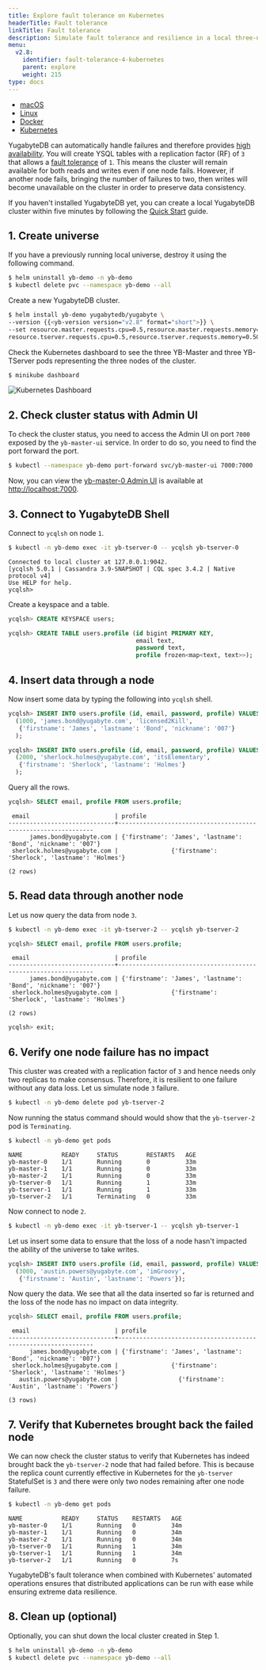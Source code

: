 ```yaml
---
title: Explore fault tolerance on Kubernetes
headerTitle: Fault tolerance
linkTitle: Fault tolerance
description: Simulate fault tolerance and resilience in a local three-node YugabyteDB cluster on Kubernetes (Minikube).
menu:
  v2.8:
    identifier: fault-tolerance-4-kubernetes
    parent: explore
    weight: 215
type: docs
---
```


<ul class="nav nav-tabs-alt nav-tabs-yb" data-target="operating-system">

  <li >
    <a href="../macos/" class="nav-link">
      <i class="fa-brands fa-apple" aria-hidden="true"></i>
      macOS
    </a>
  </li>

  <li >
    <a href="../linux/" class="nav-link">
      <i class="fa-brands fa-linux" aria-hidden="true"></i>
      Linux
    </a>
  </li>

  <li >
    <a href="../docker/" class="nav-link">
      <i class="fa-brands fa-docker" aria-hidden="true"></i>
      Docker
    </a>
  </li>

  <li >
    <a href="../kubernetes/" class="nav-link active">
      <i class="fa-solid fa-cubes" aria-hidden="true"></i>
      Kubernetes
    </a>
  </li>

</ul>

YugabyteDB can automatically handle failures and therefore provides [high availability](../../../architecture/core-functions/high-availability/). You will create YSQL tables with a replication factor (RF) of `3` that allows a [fault tolerance](../../../architecture/docdb-replication/replication/) of `1`. This means the cluster will remain available for both reads and writes even if one node fails. However, if another node fails, bringing the number of failures to two, then writes will become unavailable on the cluster in order to preserve data consistency.

If you haven't installed YugabyteDB yet, you can create a local YugabyteDB cluster within five minutes by following the [Quick Start](../../../quick-start/install/) guide.

## 1. Create universe

If you have a previously running local universe, destroy it using the following command.

```sh
$ helm uninstall yb-demo -n yb-demo
$ kubectl delete pvc --namespace yb-demo --all
```

Create a new YugabyteDB cluster.

```sh
$ helm install yb-demo yugabytedb/yugabyte \
--version {{<yb-version version="v2.8" format="short">}} \
--set resource.master.requests.cpu=0.5,resource.master.requests.memory=0.5Gi,\
resource.tserver.requests.cpu=0.5,resource.tserver.requests.memory=0.5Gi --namespace yb-demo
```

Check the Kubernetes dashboard to see the three YB-Master and three YB-TServer pods representing the three nodes of the cluster.

```sh
$ minikube dashboard
```

![Kubernetes Dashboard](/images/ce/kubernetes-dashboard.png)

## 2. Check cluster status with Admin UI

To check the cluster status, you need to access the Admin UI on port `7000` exposed by the `yb-master-ui` service. In order to do so, you need to find the port forward the port.

```sh
$ kubectl --namespace yb-demo port-forward svc/yb-master-ui 7000:7000
```

Now, you can view the [yb-master-0 Admin UI](../../../reference/configuration/yb-master/#admin-ui) is available at <http://localhost:7000>.

## 3. Connect to YugabyteDB Shell

Connect to `ycqlsh` on node `1`.

```sh
$ kubectl -n yb-demo exec -it yb-tserver-0 -- ycqlsh yb-tserver-0
```

```output
Connected to local cluster at 127.0.0.1:9042.
[ycqlsh 5.0.1 | Cassandra 3.9-SNAPSHOT | CQL spec 3.4.2 | Native protocol v4]
Use HELP for help.
ycqlsh>
```

Create a keyspace and a table.

```sql
ycqlsh> CREATE KEYSPACE users;
```

```sql
ycqlsh> CREATE TABLE users.profile (id bigint PRIMARY KEY,
                                    email text,
                                    password text,
                                    profile frozen<map<text, text>>);
```

## 4. Insert data through a node

Now insert some data by typing the following into `ycqlsh` shell.

```sql
ycqlsh> INSERT INTO users.profile (id, email, password, profile) VALUES
  (1000, 'james.bond@yugabyte.com', 'licensed2Kill',
   {'firstname': 'James', 'lastname': 'Bond', 'nickname': '007'}
  );
```

```sql
ycqlsh> INSERT INTO users.profile (id, email, password, profile) VALUES
  (2000, 'sherlock.holmes@yugabyte.com', 'itsElementary',
   {'firstname': 'Sherlock', 'lastname': 'Holmes'}
  );
```

Query all the rows.

```sql
ycqlsh> SELECT email, profile FROM users.profile;
```

```output
 email                        | profile
------------------------------+---------------------------------------------------------------
      james.bond@yugabyte.com | {'firstname': 'James', 'lastname': 'Bond', 'nickname': '007'}
 sherlock.holmes@yugabyte.com |               {'firstname': 'Sherlock', 'lastname': 'Holmes'}

(2 rows)
```

## 5. Read data through another node

Let us now query the data from node `3`.

```sh
$ kubectl -n yb-demo exec -it yb-tserver-2 -- ycqlsh yb-tserver-2
```

```sql
ycqlsh> SELECT email, profile FROM users.profile;
```

```output
 email                        | profile
------------------------------+---------------------------------------------------------------
      james.bond@yugabyte.com | {'firstname': 'James', 'lastname': 'Bond', 'nickname': '007'}
 sherlock.holmes@yugabyte.com |               {'firstname': 'Sherlock', 'lastname': 'Holmes'}

(2 rows)
```

```sql
ycqlsh> exit;
```

## 6. Verify one node failure has no impact

This cluster was created with a replication factor of `3` and hence needs only two replicas to make consensus. Therefore, it is resilient to one failure without any data loss. Let us simulate node `3` failure.

```sh
$ kubectl -n yb-demo delete pod yb-tserver-2
```

Now running the status command should would show that the `yb-tserver-2` pod is `Terminating`.

```sh
$ kubectl -n yb-demo get pods
```

```output
NAME           READY     STATUS        RESTARTS   AGE
yb-master-0    1/1       Running       0          33m
yb-master-1    1/1       Running       0          33m
yb-master-2    1/1       Running       0          33m
yb-tserver-0   1/1       Running       1          33m
yb-tserver-1   1/1       Running       1          33m
yb-tserver-2   1/1       Terminating   0          33m
```

Now connect to node `2`.

```sh
$ kubectl -n yb-demo exec -it yb-tserver-1 -- ycqlsh yb-tserver-1
```

Let us insert some data to ensure that the loss of a node hasn't impacted the ability of the universe to take writes.

```sql
ycqlsh> INSERT INTO users.profile (id, email, password, profile) VALUES
  (3000, 'austin.powers@yugabyte.com', 'imGroovy',
   {'firstname': 'Austin', 'lastname': 'Powers'});
```

Now query the data. We see that all the data inserted so far is returned and the loss of the node has no impact on data integrity.

```sql
ycqlsh> SELECT email, profile FROM users.profile;
```

```output
 email                        | profile
------------------------------+---------------------------------------------------------------
      james.bond@yugabyte.com | {'firstname': 'James', 'lastname': 'Bond', 'nickname': '007'}
 sherlock.holmes@yugabyte.com |               {'firstname': 'Sherlock', 'lastname': 'Holmes'}
   austin.powers@yugabyte.com |                 {'firstname': 'Austin', 'lastname': 'Powers'}

(3 rows)
```

## 7. Verify that Kubernetes brought back the failed node

We can now check the cluster status to verify that Kubernetes has indeed brought back the `yb-tserver-2` node that had failed before. This is because the replica count currently effective in Kubernetes for the `yb-tserver` StatefulSet is `3` and there were only two nodes remaining after one node failure.

```sh
$ kubectl -n yb-demo get pods
```

```output
NAME           READY     STATUS    RESTARTS   AGE
yb-master-0    1/1       Running   0          34m
yb-master-1    1/1       Running   0          34m
yb-master-2    1/1       Running   0          34m
yb-tserver-0   1/1       Running   1          34m
yb-tserver-1   1/1       Running   1          34m
yb-tserver-2   1/1       Running   0          7s
```

YugabyteDB's fault tolerance when combined with Kubernetes' automated operations ensures that distributed applications can be run with ease while ensuring extreme data resilience.

## 8. Clean up (optional)

Optionally, you can shut down the local cluster created in Step 1.

```sh
$ helm uninstall yb-demo -n yb-demo
$ kubectl delete pvc --namespace yb-demo --all
